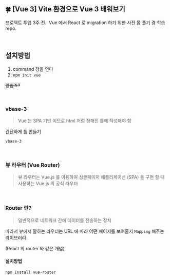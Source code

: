 ## 🍀 [Vue 3] Vite 환경으로 Vue 3 배워보기

프로젝트 투입 3주 전.. Vue 에서 React 로 migration 하기 위한 사전 몸 풀기 겸 학습 repo.

<br/>

## 설치방법

1. command 창을 연다
2. `npm init vue`

~~왕쉽죠?~~

<br/>

### vbase-3

> Vue 는 SPA 기반 이므로 html 처럼 정해진 틀에 작성해야 함

간단하게 틀 만들기

`vbase-3`

<br/>

### 뷰 라우터 (Vue Router)

> 뷰 라우터는 Vue.js 를 이용하여 싱글페이지 애플리케이션 (SPA) 을 구현 할 때 사용하는 Vue.js 의 공식 라우터

<br/>

### Router 란?

> 일반적으로 네트워크 간에 데이터를 전송하는 장치

따라서 뷰에서 말하는 라우터는 URL 에 따라 어떤 페이지를 보여줄지 `Mapping` 해주는 라이브러리

(React 의 router 와 같은 개념)

#### 설치방법

```
npm install vue-router
```
